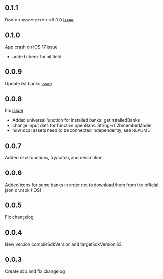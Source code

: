 ## 0.1.1
Don's support gradle >8.0.0 [issue](https://github.com/smenateam/sbp/issues/9)
## 0.1.0
App crash on iOS 17 [issue](https://github.com/smenateam/sbp/issues/7)
* added check for nil field
## 0.0.9
Update list banks [issue](https://github.com/smenateam/sbp/pull/8)
## 0.0.8
Fix [issue](https://github.com/smenateam/sbp/issues/5)
* Added universal function for installed banks: getInstalledBanks
* change input data for function openBank: String->C2bmemberModel
* now local assets need to be connected independently, see README
## 0.0.7
Added new functions, try/catch, and description
## 0.0.6
Added icons for some banks in order not to download them from the official json qr.nspk (IOS)
## 0.0.5
Fix changelog
## 0.0.4
New version compileSdkVersion and targetSdkVersion 33
## 0.0.3
Create sbp and fix changelog